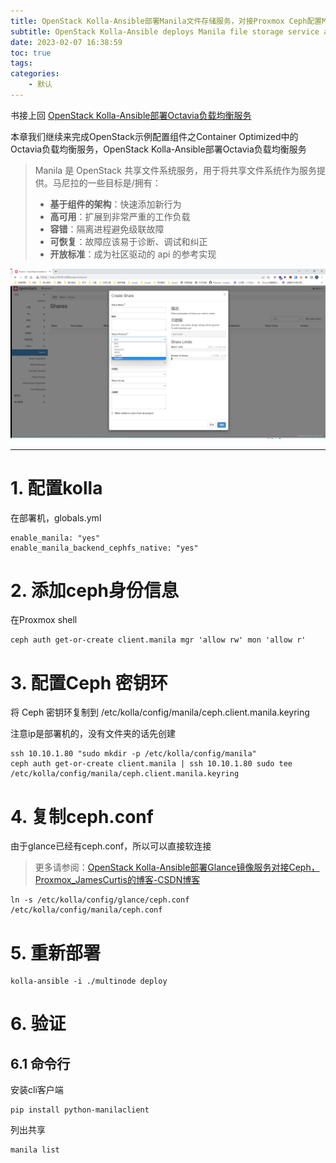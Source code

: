 ```yaml
---
title: OpenStack Kolla-Ansible部署Manila文件存储服务，对接Proxmox Ceph配置Manila文件存储
subtitle: OpenStack Kolla-Ansible deploys Manila file storage service and connects to Proxmox Ceph to configure Manila file storage
date: 2023-02-07 16:38:59
toc: true
tags: 
categories: 
    - 默认
---
```


 书接上回 [OpenStack Kolla-Ansible部署Octavia负载均衡服务](https://blog.csdn.net/qq_35485875/article/details/128916441)

本章我们继续来完成OpenStack示例配置组件之Container Optimized中的Octavia负载均衡服务，OpenStack Kolla-Ansible部署Octavia负载均衡服务

> Manila 是 OpenStack 共享文件系统服务，用于将共享文件系统作为服务提供。马尼拉的一些目标是/拥有：
>
> - **基于组件的架构**：快速添加新行为
> - **高可用**：扩展到非常严重的工作负载
> - **容错**：隔离进程避免级联故障
> - **可恢复**：故障应该易于诊断、调试和纠正
> - **开放标准**：成为社区驱动的 api 的参考实现

![16936488665401693648866003.png](https://raw.githubusercontent.com/james-curtis/blog-img/img/img/16936488665401693648866003.png)

------



# 1. 配置kolla

在部署机，globals.yml

```
enable_manila: "yes"
enable_manila_backend_cephfs_native: "yes"
```



# 2. 添加ceph身份信息

在Proxmox shell

```
ceph auth get-or-create client.manila mgr 'allow rw' mon 'allow r'
```



# 3. 配置Ceph 密钥环

将 Ceph 密钥环复制到 /etc/kolla/config/manila/ceph.client.manila.keyring

注意ip是部署机的，没有文件夹的话先创建

```
ssh 10.10.1.80 "sudo mkdir -p /etc/kolla/config/manila"
ceph auth get-or-create client.manila | ssh 10.10.1.80 sudo tee /etc/kolla/config/manila/ceph.client.manila.keyring
```



# 4. 复制ceph.conf

由于glance已经有ceph.conf，所以可以直接软连接

> 更多请参阅：[OpenStack Kolla-Ansible部署Glance镜像服务对接Ceph，Proxmox_JamesCurtis的博客-CSDN博客](https://blog.csdn.net/qq_35485875/article/details/128899909) 

```
ln -s /etc/kolla/config/glance/ceph.conf /etc/kolla/config/manila/ceph.conf
```



# 5. 重新部署

```
kolla-ansible -i ./multinode deploy
```



# 6. 验证

## 6.1 命令行

安装cli客户端 

```
pip install python-manilaclient
```



列出共享

```
manila list
```

